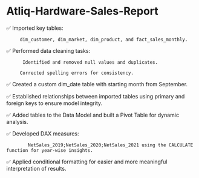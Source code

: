 # Atliq-Hardware-Sales-Report

✅ Imported key tables: 
   
         dim_customer, dim_market, dim_product, and fact_sales_monthly.

✅ Performed data cleaning tasks:

          Identified and removed null values and duplicates.

         Corrected spelling errors for consistency.

✅ Created a custom dim_date table with  starting month  from September.

✅ Established relationships between imported  tables using primary and foreign keys to ensure model integrity.

✅ Added tables to the Data Model and built a Pivot Table for dynamic analysis.

✅ Developed DAX measures:

            NetSales_2019;NetSales_2020;NetSales_2021 using the CALCULATE function for year-wise insights.

✅ Applied conditional formatting for easier and more meaningful interpretation of results.
